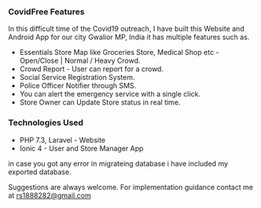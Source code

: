 ### CovidFree Features

In this difficult time of the Covid19 outreach, I have built this Website and Android App for our city Gwalior MP, India it has multiple features such as.

- Essentials Store Map like Groceries Store, Medical Shop etc - Open/Close | Normal / Heavy Crowd.
- Crowd Report - User can report for a crowd.
- Social Service Registration System.
- Police Officer Notifier through SMS.
- You can alert the emergency service with a single click.
- Store Owner can Update Store status in real time.

### Technologies Used
- PHP 7.3, Laravel - Website
- Ionic 4 - User and Store Manager App

in case you got any error in migrateing database i have included my exported database.

Suggestions are always welcome. For implementation guidance contact me at rs1888282@gmail.com
